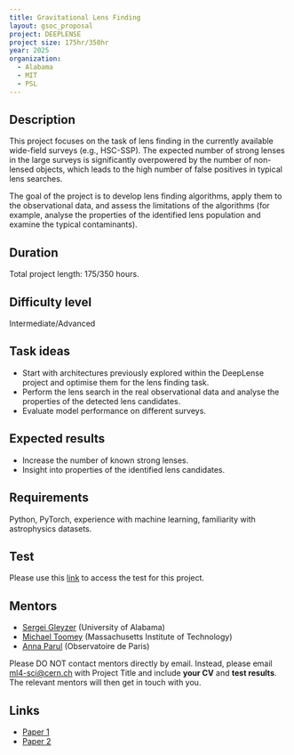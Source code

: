 ```yaml
---
title: Gravitational Lens Finding 
layout: gsoc_proposal
project: DEEPLENSE
project size: 175hr/350hr
year: 2025
organization:
  - Alabama
  - MIT
  - PSL
---
```


## Description

This project focuses on the task of lens finding in the currently available wide-field surveys (e.g., HSC-SSP). The expected number of strong lenses in the large surveys is significantly overpowered by the number of non-lensed objects, which leads to the high number of false positives in typical lens searches. 

The goal of the project is to develop lens finding algorithms, apply them to the observational data, and  assess the limitations of the algorithms (for example, analyse the properties of the identified lens population and examine the typical contaminants).

## Duration

Total project length: 175/350 hours.

## Difficulty level
Intermediate/Advanced

## Task ideas
 * Start with architectures previously explored within the DeepLense project and optimise them for the lens finding task.
 * Perform the lens search in the real observational data and analyse the properties of the detected lens candidates.
 * Evaluate model performance on different surveys.

## Expected results
 *  Increase the number of known strong lenses.
 *  Insight into properties of the identified lens candidates.
   
## Requirements
Python, PyTorch, experience with machine learning, familiarity with astrophysics datasets.

## Test
Please use this [link](https://docs.google.com/document/d/1a-5JiHph3K59gV3-kEZWzKYTFMvDeYiJvoE0U2I4x0w/edit?usp=sharing) to access the test for this project.

## Mentors
  * [Sergei Gleyzer](mailto:ml4-sci@cern.ch) (University of Alabama)
  * [Michael Toomey](mailto:ml4-sci@cern.ch) (Massachusetts Institute of Technology)
  * [Anna Parul](mailto:ml4-sci@cern.ch) (Observatoire de Paris)


Please DO NOT contact mentors directly by email. Instead, please email [ml4-sci@cern.ch](mailto:ml4-sci@cern.ch) with Project Title and include **your CV** and **test results**. The relevant mentors will then get in touch with you. 


## Links
  * [Paper 1](https://arxiv.org/abs/1909.07346)
  * [Paper 2](https://ml4physicalsciences.github.io/2024/files/NeurIPS_ML4PS_2024_107.pdf)
